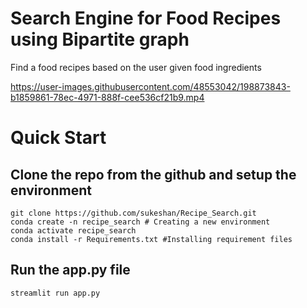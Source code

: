 # Search Engine for Food Recipes using Bipartite graph
Find a food recipes based on the user given food ingredients

https://user-images.githubusercontent.com/48553042/198873843-b1859861-78ec-4971-888f-cee536cf21b9.mp4

# Quick Start
## Clone the repo from the github and setup the environment
  
    git clone https://github.com/sukeshan/Recipe_Search.git
    conda create -n recipe_search # Creating a new environment
    conda activate recipe_search
    conda install -r Requirements.txt #Installing requirement files
    
## Run the app.py file

    streamlit run app.py
